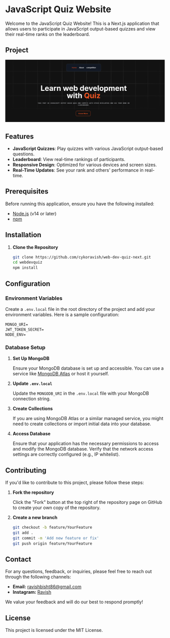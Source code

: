 # JavaScript Quiz Website

Welcome to the JavaScript Quiz Website! This is a Next.js application that allows users to participate in JavaScript output-based quizzes and view their real-time ranks on the leaderboard.

## Project

![Project Screenshot](./public/project.png)

## Features

- **JavaScript Quizzes**: Play quizzes with various JavaScript output-based questions.
- **Leaderboard**: View real-time rankings of participants.
- **Responsive Design**: Optimized for various devices and screen sizes.
- **Real-Time Updates**: See your rank and others' performance in real-time.

## Prerequisites

Before running this application, ensure you have the following installed:

- [Node.js](https://nodejs.org/) (v14 or later)
- [npm](https://www.npmjs.com/)

## Installation

1. **Clone the Repository**

   ```bash
   git clone https://github.com/cykoravish/web-dev-quiz-next.git
   cd webdevquiz
   npm install
   ```

## Configuration

### Environment Variables

Create a `.env.local` file in the root directory of the project and add your environment variables. Here is a sample configuration:

```env
MONGO_URI=
JWT_TOKEN_SECRET=
NODE_ENV=
```

### Database Setup

1. **Set Up MongoDB**

   Ensure your MongoDB database is set up and accessible. You can use a service like [MongoDB Atlas](https://www.mongodb.com/cloud/atlas) or host it yourself.

2. **Update `.env.local`**

   Update the `MONGODB_URI` in the `.env.local` file with your MongoDB connection string.

3. **Create Collections**

   If you are using MongoDB Atlas or a similar managed service, you might need to create collections or import initial data into your database.

4. **Access Database**

   Ensure that your application has the necessary permissions to access and modify the MongoDB database. Verify that the network access settings are correctly configured (e.g., IP whitelist).

## Contributing

If you'd like to contribute to this project, please follow these steps:

1. **Fork the repository**

   Click the "Fork" button at the top right of the repository page on GitHub to create your own copy of the repository.

2. **Create a new branch**

   ```bash
   git checkout -b feature/YourFeature
   git add .
   git commit -m 'Add new feature or fix'
   git push origin feature/YourFeature
   ```

## Contact

For any questions, feedback, or inquiries, please feel free to reach out through the following channels:

- **Email:** [ravishbisht86@gmail.com](mailto:ravishbisht86@gmail.com)
- **Instagram:** [Ravish](https://instagram.com/web________developer)

We value your feedback and will do our best to respond promptly!

## License

This project is licensed under the MIT License.
